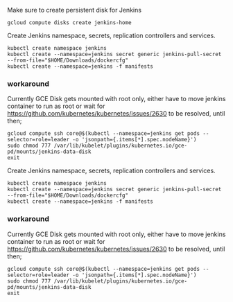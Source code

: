 

Make sure to create persistent disk for Jenkins
```
gcloud compute disks create jenkins-home
```

Create Jenkins namespace, secrets, replication controllers and services.
```
kubectl create namespace jenkins
kubectl create --namespace=jenkins secret generic jenkins-pull-secret --from-file="$HOME/Downloads/dockercfg"
kubectl create --namespace=jenkins -f manifests
```

### workaround
Currently GCE Disk gets mounted with root only, either have to move jenkins container to run as root or wait for https://github.com/kubernetes/kubernetes/issues/2630 to be resolved, until then;
```
gcloud compute ssh core@$(kubectl --namespace=jenkins get pods --selector=role=leader -o 'jsonpath={.items[*].spec.nodeName}')
sudo chmod 777 /var/lib/kubelet/plugins/kubernetes.io/gce-pd/mounts/jenkins-data-disk
exit
```

Create Jenkins namespace, secrets, replication controllers and services.
```
kubectl create namespace jenkins
kubectl create --namespace=jenkins secret generic jenkins-pull-secret --from-file="$HOME/Downloads/dockercfg"
kubectl create --namespace=jenkins -f manifests
```

### workaround
Currently GCE Disk gets mounted with root only, either have to move jenkins container to run as root or wait for https://github.com/kubernetes/kubernetes/issues/2630 to be resolved, until then;
```
gcloud compute ssh core@$(kubectl --namespace=jenkins get pods --selector=role=leader -o 'jsonpath={.items[*].spec.nodeName}')
sudo chmod 777 /var/lib/kubelet/plugins/kubernetes.io/gce-pd/mounts/jenkins-data-disk
exit
```

